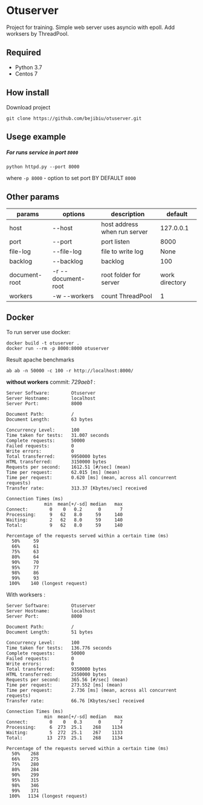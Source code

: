 Otuserver
================
Project for training. Simple web server  uses asyncio with epoll. 
Add worksers by ThreadPool. 

Required
---------
* Python 3.7
* Centos 7


How install
------
Download project
```
git clone https://github.com/bejibiu/otuserver.git
``` 

Usege example
----------
##### For runs service in port `8000` 
```
python httpd.py --port 8000 
```
where `-p 8000` - option to set port BY DEFAULT `8000`

Other params
--------
|params|options|description|default|
|------|----|-----------|-------|
|host| --host |host address when run server| 127.0.0.1|
|port| --port |port listen|8000|
|file-log| --file-log|file to write log|None
|backlog|--backlog|backlog|100
|document-root| -r --document-root|root folder for server| work directory|
|workers| -w --workers| count ThreadPool| 1|

Docker 
----
To run server use docker:
```shell script
docker build -t otuserver .
docker run --rm -p 8000:8000 otuserver
```

Result apache benchmarks
```shell script
ab ab -n 50000 -c 100 -r http://localhost:8000/
``` 
 **without workers**  commit: *729aeb1* :

```shell script
Server Software:        Otuserver
Server Hostname:        localhost
Server Port:            8000

Document Path:          /
Document Length:        63 bytes

Concurrency Level:      100
Time taken for tests:   31.007 seconds
Complete requests:      50000
Failed requests:        0
Write errors:           0
Total transferred:      9950000 bytes
HTML transferred:       3150000 bytes
Requests per second:    1612.51 [#/sec] (mean)
Time per request:       62.015 [ms] (mean)
Time per request:       0.620 [ms] (mean, across all concurrent requests)
Transfer rate:          313.37 [Kbytes/sec] received

Connection Times (ms)
              min  mean[+/-sd] median   max
Connect:        0    0   0.2      0       7
Processing:     9   62   8.0     59     140
Waiting:        2   62   8.0     59     140
Total:          9   62   8.0     59     140

Percentage of the requests served within a certain time (ms)
  50%     59
  66%     61
  75%     63
  80%     64
  90%     70
  95%     77
  98%     86
  99%     93
 100%    140 (longest request)
```
With worksers :
```shell script
Server Software:        Otuserver
Server Hostname:        localhost
Server Port:            8000

Document Path:          /
Document Length:        51 bytes

Concurrency Level:      100
Time taken for tests:   136.776 seconds
Complete requests:      50000
Failed requests:        0
Write errors:           0
Total transferred:      9350000 bytes
HTML transferred:       2550000 bytes
Requests per second:    365.56 [#/sec] (mean)
Time per request:       273.552 [ms] (mean)
Time per request:       2.736 [ms] (mean, across all concurrent requests)
Transfer rate:          66.76 [Kbytes/sec] received

Connection Times (ms)
              min  mean[+/-sd] median   max
Connect:        0    0   0.3      0       7
Processing:     6  273  25.1    268    1134
Waiting:        5  272  25.1    267    1133
Total:         13  273  25.1    268    1134

Percentage of the requests served within a certain time (ms)
  50%    268
  66%    275
  75%    280
  80%    284
  90%    299
  95%    315
  98%    346
  99%    371
 100%   1134 (longest request)
 ```